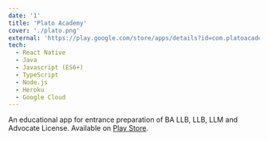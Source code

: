 ```yaml
---
date: '1'
title: 'Plato Academy'
cover: './plato.png'
external: 'https://play.google.com/store/apps/details?id=com.platoacademyoflaw'
tech:
  - React Native
  - Java
  - Javascript (ES6+)
  - TypeScript
  - Node.js
  - Heroku
  - Google Cloud
---
```


An educational app for entrance preparation of BA LLB, LLB, LLM and Advocate License. Available on [Play Store](https://play.google.com/store/apps/details?id=com.platoacademyoflaw).
